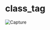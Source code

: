 # class_tag
![Capture](https://user-images.githubusercontent.com/91747307/152412476-a1d138a0-e4b5-45d2-890f-0ef89cb1143b.JPG)
